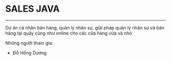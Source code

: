 # SALES JAVA
_______________

Dự án cá nhân bán hàng, quản lý nhân sự, giải pháp quản lý nhân sự và bán hàng tại quầy cũng như online cho các cửa hàng vừa và nhỏ

Những người tham gia: 
- Đỗ Hồng Dương
